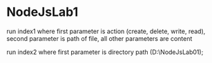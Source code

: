 # NodeJsLab1

run index1 where first parameter is action (create, delete, write, read), second parameter is path of file, all other  parameters are content

run index2 where first parameter is directory path (D:\NodeJsLab01\);